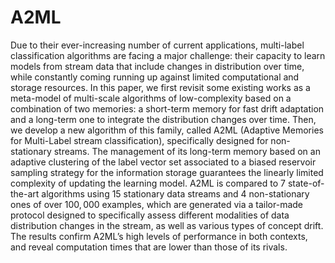 # A2ML


Due to their ever-increasing number of current applications, multi-label classification algorithms are facing a major challenge: their capacity to learn models from stream data that include changes in distribution over time, while constantly coming running up against limited computational and storage resources. In this paper, we first revisit some existing works as a meta-model of multi-scale algorithms of low-complexity based on a combination of two memories: a short-term memory for fast drift adaptation and a long-term one to integrate the distribution changes over time. Then, we develop a new algorithm of this family, called A2ML (Adaptive Memories for Multi-Label stream classification), specifically designed for non-stationary streams. The management of its long-term memory based on an adaptive clustering of the label vector set associated to a biased reservoir sampling strategy for the information storage guarantees the linearly limited complexity of updating the learning model. A2ML is compared to $7$ state-of-the-art algorithms using $15$ stationary data streams and $4$ non-stationary ones of over $100,000$ examples, which are generated via a tailor-made protocol designed to specifically assess different modalities of data distribution changes in the stream, as well as various types of concept drift. The results confirm A2ML’s high levels of performance in both contexts, and reveal computation times that are lower than those of its rivals.
